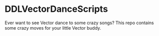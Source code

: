 # DDLVectorDanceScripts
Ever want to see Vector dance to some crazy songs? This repo contains some crazy moves for your little Vector buddy. 
